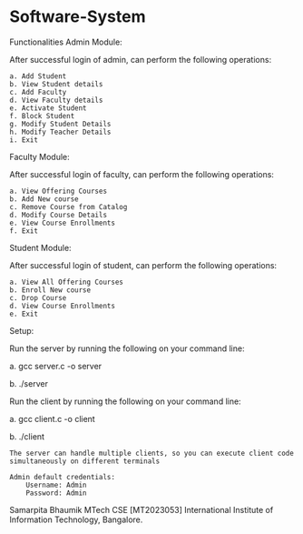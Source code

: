 # Software-System
 
 Functionalities
Admin Module:

After successful login of admin, can perform the following operations:

    a. Add Student
    b. View Student details
    c. Add Faculty
    d. View Faculty details
    e. Activate Student
    f. Block Student
    g. Modify Student Details
    h. Modify Teacher Details
    i. Exit

Faculty Module:

After successful login of faculty, can perform the following operations:

    a. View Offering Courses
    b. Add New course
    c. Remove Course from Catalog
    d. Modify Course Details
    e. View Course Enrollments
    f. Exit

Student Module:

After successful login of student, can perform the following operations:

    a. View All Offering Courses
    b. Enroll New course
    c. Drop Course
    d. View Course Enrollments
    e. Exit

Setup:

Run the server by running the following on your command line:

  a. gcc server.c -o server
  
  b. ./server

Run the client by running the following on your command line:

  a. gcc client.c -o client
  
  b. ./client

    The server can handle multiple clients, so you can execute client code simultaneously on different terminals

    Admin default credentials:
        Username: Admin
        Password: Admin

Samarpita Bhaumik
MTech CSE [MT2023053]
International Institute of Information Technology, Bangalore.
